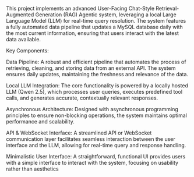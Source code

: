 This project implements an advanced User-Facing Chat-Style Retrieval-Augmented Generation (RAG) Agentic system, leveraging a local Large Language Model (LLM) for real-time query resolution. The system features a fully automated data pipeline that updates a MySQL database daily with the most current information, ensuring that users interact with the latest data available.

Key Components:

Data Pipeline: A robust and efficient pipeline that automates the process of retrieving, cleaning, and storing data from an external API. The system ensures daily updates, maintaining the freshness and relevance of the data.

Local LLM Integration: The core functionality is powered by a locally hosted LLM (Qwen 2.5), which processes user queries, executes predefined tool calls, and generates accurate, contextually relevant responses.

Asynchronous Architecture: Designed with asynchronous programming principles to ensure non-blocking operations, the system maintains optimal performance and scalability.

API & WebSocket Interface: A streamlined API or WebSocket communication layer facilitates seamless interaction between the user interface and the LLM, allowing for real-time query and response handling.

Minimalistic User Interface: A straightforward, functional UI provides users with a simple interface to interact with the system, focusing on usability rather than aesthetics
